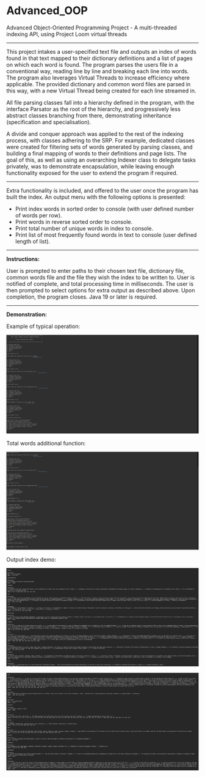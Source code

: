 # Advanced_OOP
 Advanced Object-Oriented Programming Project - A multi-threaded indexing API, using Project Loom virtual threads

---

This project intakes a user-specified text file and outputs an index of words found in that text 
mapped to their dictionary definitions and a list of pages on which each word is found. The program 
parses the users file in a conventional way, reading line by line and breaking each line into words. 
The program also leverages Virtual Threads to increase efficiency where applicable. The provided 
dictionary and common word files are parsed in this way, with a new Virtual Thread being created 
for each line streamed in. 

All file parsing classes fall into a hierarchy defined in the program, with the interface Parsator as the 
root of the hierarchy, and progressively less abstract classes branching from there, demonstrating 
inheritance (specification and specialisation). 

A divide and conquer approach was applied to the rest of the indexing process, with classes adhering 
to the SRP. For example, dedicated classes were created for filtering sets of words generated by 
parsing classes, and building a final mapping of words to their definitions and page lists. The goal of 
this, as well as using an overarching Indexer class to delegate tasks privately, was to demonstrate 
encapsulation, while leaving enough functionality exposed for the user to extend the program if 
required. 

---

Extra functionality is included, and offered to the user once the program has built the index. An 
output menu with the following options is presented: 

* Print index words in sorted order to console (with user defined number of words per row).
* Print words in reverse sorted order to console. 
* Print total number of unique words in index to console. 
* Print list of most frequently found words in text to console (user defined length of list).

---

**Instructions:** 

User is prompted to enter paths to their chosen text file, dictionary file, common words file and the 
file they wish the index to be written to. User is notified of complete, and total processing time in 
milliseconds. The user is then prompted to select options for extra output as described above. Upon 
completion, the program closes. Java 19 or later is required.

---

**Demonstration:**

Example of typical operation:

![AOOP_img_](screencaps/AOOP_run_1.png)

Total words additional function:

![AOOP_img_](screencaps/AOOP_totalWordsDemo_1.png)

Output index demo:

![AOOP_img_](screencaps/AOOP_indexDemo_1.png)

![AOOP_img_](screencaps/AOOP_indexDemo_2.png)
